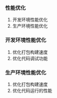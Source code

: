 ### 性能优化
1. 开发环境性能优化
2. 生产环境性能优化


### 开发环境性能优化
1. 优化打包构建速度
2. 优化代码调试功能


### 生产环境性能优化

1. 优化打包构建速度
2. 优化代码运行的性能